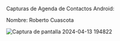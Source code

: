 Capturas de Agenda de Contactos Android:

Nombre: Roberto Cuascota


![Captura de pantalla 2024-04-13 194822](https://github.com/RobertoCCP/AppUTNAgendaContactos_CuascotaRoberto/assets/138709561/673b73e5-0bde-464d-85e9-ed0e938bff21)
